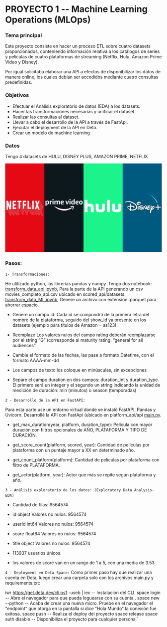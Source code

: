 # PROYECTO 1 -- Machine Learning Operations (MLOps)

### Tema principal

Este proyecto consiste en hacer un proceso ETL sobre cuatro datasets proporcionados, conteniendo información relativa a los catálogos de series y películas de cuatro plataformas de streaming (Netflix, Hulu, Amazon Prime Video y Disney).

Por igual solicitaba elaborar una API a efectos de disponibilizar los datos de manera online, los cuales debían ser accedidos mediante cuatro consultas predefinidas.

### Objetivos

- Efectuar el Análisis exploratorio de datos (EDA) a los datasets.
- Hacer las transformaciones necesarias y unificar el dataset.
- Realizar las consultas al dataset.
- Llevar a cabo el desarrollo de la API a través de FastApi.
- Ejecutar el deployment de la API en Deta.
- Crear un modelo de machine learning

### Datos

Tengo 4 datasets de HULU, DISNEY PLUS, AMAZON PRIME, NETFLIX

![](https://raw.githubusercontent.com/mrcruzer/MLOps/main/src/plataformas.png)

### Pasos:

`1- Transformaciones:`

He utilizado python, las librerias pandas y numpy. 
Tengo dos notebook: [transform_data_api.ipynb](https://github.com/mrcruzer/MLOps/blob/main/transform_data_api.ipynb), Para la parte de la API generando un csv movies_completo_api.csv ubicado en scored_api/datasets.
[transform_data_ML.ipynb](https://github.com/mrcruzer/MLOps/blob/main/transform_data_ML.ipynb), Genere un archivo con extension .parquet para ahorrar espacio.

- Genere un campo id: Cada id se compondrá de la primera letra del nombre de la plataforma, seguido del show_id ya presente en los datasets (ejemplo para títulos de Amazon = as123)

- Reemplaze Los valores nulos del campo rating deberán reemplazarse por el string “G” (corresponde al maturity rating: “general for all audiences”

- Cambie el formato de las fechas, las pase a formato Datetime, con el formato AAAA-mm-dd

- Los campos de texto los coloque en minúsculas, sin excepciones

- Separe el campo duration en dos campos: duration_int y duration_type. El primero será un integer y el segundo un string indicando la unidad de medición de duración: min (minutos) o season (temporadas)

`2 - Desarrollo de la API en FastAPI:`

Para esta parte use un entorno virtual donde se instaló FastAPI, Pandas y Uvicorn. Desarrollé la API con FastApi (ubicado en platform_api/api [main.py](https://github.com/mrcruzer/MLOps/blob/main/scored_api/main.py).

- get_max_duration(year, platform, duration_type): Película con mayor duración con filtros opcionales de AÑO, PLATAFORMA Y TIPO DE DURACIÓN.

- get_score_count(platform, scored, year): Cantidad de películas por plataforma con un puntaje mayor a XX en determinado año.

- get_count_platform(platform): Cantidad de películas por plataforma con filtro de PLATAFORMA.

- get_actor(platform, year): Actor que más se repite según plataforma y año.

`3 - Análisis exploratorio de los datos: (Exploratory Data Analysis-EDA)`

- Cantidad de filas:  9564574
- id object Valores no nulos:  9564574
- userId int64 Valores no nulos:  9564574
- score float64 Valores no nulos:  9564574
- title object Valores no nulos:  9564574

- 113937 usuarios únicos.
- los valores de score van en un rango de 1 a 5, con una media de 3.53

`4 - Deployment en Deta Space:`
Como primer paso hay que realizar una cuenta en Deta, luego crear una carpeta solo con los archivos main.py y requirements.txt:

iwr https://get.deta.dev/cli.ps1 -useb | iex -- Instalación del CLI.
space login -- Abre el navegador para que pueda loguearse con su cuenta .
space new --python -- Acaba de crear una nueva micro. Pruebe en el navegador el "endpoint" que otorga en la pantalla si dice "Hola Mundo" la conexión fue exitosa.
space push -- Realiza el deploy del proyecto
space release
space auth disable -- Disponibiliza el proyecto para cualquier persona.`